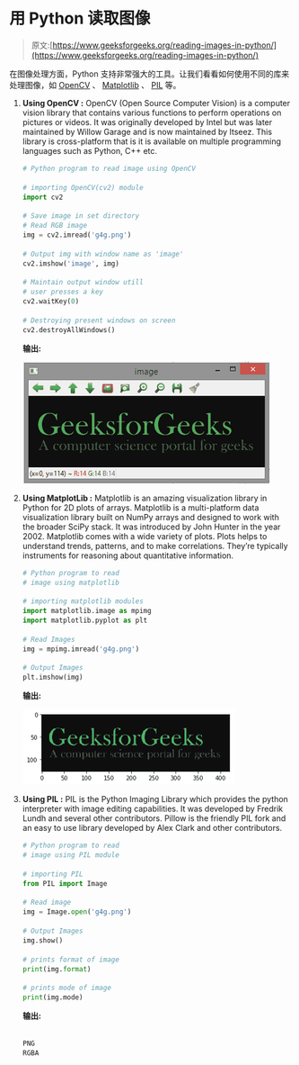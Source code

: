 # 用 Python 读取图像

> 原文:[https://www.geeksforgeeks.org/reading-images-in-python/](https://www.geeksforgeeks.org/reading-images-in-python/)

在图像处理方面，Python 支持非常强大的工具。让我们看看如何使用不同的库来处理图像，如 [OpenCV](http://gdevtest.geeksforgeeks.org/reading-image-opencv-using-python/) 、 [Matplotlib](https://www.geeksforgeeks.org/reading-image-opencv-using-python/) 、 [PIL](https://www.geeksforgeeks.org/working-images-python/) 等。

1.  **Using OpenCV :** OpenCV (Open Source Computer Vision) is a computer vision library that contains various functions to perform operations on pictures or videos. It was originally developed by Intel but was later maintained by Willow Garage and is now maintained by Itseez. This library is cross-platform that is it is available on multiple programming languages such as Python, C++ etc.

    ```py
    # Python program to read image using OpenCV

    # importing OpenCV(cv2) module
    import cv2

    # Save image in set directory
    # Read RGB image
    img = cv2.imread('g4g.png') 

    # Output img with window name as 'image'
    cv2.imshow('image', img) 

    # Maintain output window utill
    # user presses a key
    cv2.waitKey(0)        

    # Destroying present windows on screen
    cv2.destroyAllWindows() 
    ```

    **输出:**

    ![](img/4ba3bd8fa9a5e6d9e37b6f2a5eebcf54.png)

2.  **Using MatplotLib :** Matplotlib is an amazing visualization library in Python for 2D plots of arrays. Matplotlib is a multi-platform data visualization library built on NumPy arrays and designed to work with the broader SciPy stack. It was introduced by John Hunter in the year 2002\. Matplotlib comes with a wide variety of plots. Plots helps to understand trends, patterns, and to make correlations. They’re typically instruments for reasoning about quantitative information.

    ```py
    # Python program to read 
    # image using matplotlib

    # importing matplotlib modules
    import matplotlib.image as mpimg
    import matplotlib.pyplot as plt

    # Read Images
    img = mpimg.imread('g4g.png')

    # Output Images
    plt.imshow(img)
    ```

    **输出:**

    ![](img/af7bf76276a6b2294e658c2dde433570.png)

3.  **Using PIL :** PIL is the Python Imaging Library which provides the python interpreter with image editing capabilities. It was developed by Fredrik Lundh and several other contributors. Pillow is the friendly PIL fork and an easy to use library developed by Alex Clark and other contributors.

    ```py
    # Python program to read
    # image using PIL module

    # importing PIL
    from PIL import Image

    # Read image
    img = Image.open('g4g.png')

    # Output Images
    img.show()

    # prints format of image
    print(img.format)

    # prints mode of image
    print(img.mode)
    ```

    **输出:**

    ```py

    PNG
    RGBA

    ```